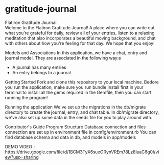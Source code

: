 # gratitude-journal

Flatiron Gratitude Journal <br>
Welome to the Flatiron Gratitude Journal! A place where you can write out what you're grateful for daily, review all of your entries, listen to a relaxing meditation that also incorporates a beautiful moving background, and chat with others about how you're feeling for that day. We hope that you enjoy! 

Models and Associations
In this application, we have a chat, entry and journal model. They are associated in the following way:e

- A journal has many entries
- An entry belongs to a journal

Getting Started
Fork and clone this repository to your local machine. Bedore you run the application, make sure you run bundle install first in your terminal to install all the gems required in the Gemfile, then you can start running the program!

Running the application
We've set up the migrations in the db/migrate directory to create the journal, entry, and chat table. In db/migrate directory, we've also set up some data in the seeds file for you to play around with.

Contributor's Guide
Program Structure
Database connection and files connection are set up in environment file in config/environment.rb
You can find database schema and data in db, and models in app/models

DEMO VIDEO - https://drive.google.com/file/d/1BCM3TyX6sueORynVREm78Lz8IuaG6g0I/view?usp=sharing
